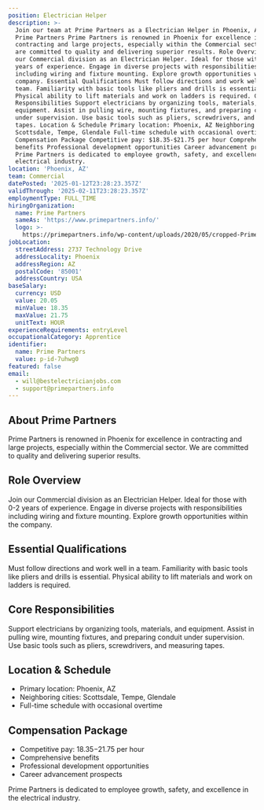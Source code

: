 ```yaml
---
position: Electrician Helper
description: >-
  Join our team at Prime Partners as a Electrician Helper in Phoenix, AZ. About
  Prime Partners Prime Partners is renowned in Phoenix for excellence in
  contracting and large projects, especially within the Commercial sector. We
  are committed to quality and delivering superior results. Role Overview Join
  our Commercial division as an Electrician Helper. Ideal for those with 0-2
  years of experience. Engage in diverse projects with responsibilities
  including wiring and fixture mounting. Explore growth opportunities within the
  company. Essential Qualifications Must follow directions and work well in a
  team. Familiarity with basic tools like pliers and drills is essential.
  Physical ability to lift materials and work on ladders is required. Core
  Responsibilities Support electricians by organizing tools, materials, and
  equipment. Assist in pulling wire, mounting fixtures, and preparing conduit
  under supervision. Use basic tools such as pliers, screwdrivers, and measuring
  tapes. Location & Schedule Primary location: Phoenix, AZ Neighboring cities:
  Scottsdale, Tempe, Glendale Full-time schedule with occasional overtime
  Compensation Package Competitive pay: $18.35-$21.75 per hour Comprehensive
  benefits Professional development opportunities Career advancement prospects
  Prime Partners is dedicated to employee growth, safety, and excellence in the
  electrical industry.
location: 'Phoenix, AZ'
team: Commercial
datePosted: '2025-01-12T23:28:23.357Z'
validThrough: '2025-02-11T23:28:23.357Z'
employmentType: FULL_TIME
hiringOrganization:
  name: Prime Partners
  sameAs: 'https://www.primepartners.info/'
  logo: >-
    https://primepartners.info/wp-content/uploads/2020/05/cropped-Prime-Partners-Logo-NO-BG-1-1.png
jobLocation:
  streetAddress: 2737 Technology Drive
  addressLocality: Phoenix
  addressRegion: AZ
  postalCode: '85001'
  addressCountry: USA
baseSalary:
  currency: USD
  value: 20.05
  minValue: 18.35
  maxValue: 21.75
  unitText: HOUR
experienceRequirements: entryLevel
occupationalCategory: Apprentice
identifier:
  name: Prime Partners
  value: p-id-7uhwg0
featured: false
email:
  - will@bestelectricianjobs.com
  - support@primepartners.info
---
```




## About Prime Partners
Prime Partners is renowned in Phoenix for excellence in contracting and large projects, especially within the Commercial sector. We are committed to quality and delivering superior results.

## Role Overview
Join our Commercial division as an Electrician Helper. Ideal for those with 0-2 years of experience. Engage in diverse projects with responsibilities including wiring and fixture mounting. Explore growth opportunities within the company.

## Essential Qualifications
Must follow directions and work well in a team. Familiarity with basic tools like pliers and drills is essential. Physical ability to lift materials and work on ladders is required.

## Core Responsibilities
Support electricians by organizing tools, materials, and equipment. Assist in pulling wire, mounting fixtures, and preparing conduit under supervision. Use basic tools such as pliers, screwdrivers, and measuring tapes.

## Location & Schedule
- Primary location: Phoenix, AZ
- Neighboring cities: Scottsdale, Tempe, Glendale
- Full-time schedule with occasional overtime

## Compensation Package
- Competitive pay: $18.35-$21.75 per hour
- Comprehensive benefits
- Professional development opportunities
- Career advancement prospects

Prime Partners is dedicated to employee growth, safety, and excellence in the electrical industry.
